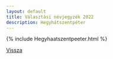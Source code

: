 ```yaml
---
layout: default
title: Választási névjegyzék 2022
description: Hegyhátszentpéter
---
```


{% include Hegyhaatszentpeeter.html %}

[Vissza](./)
